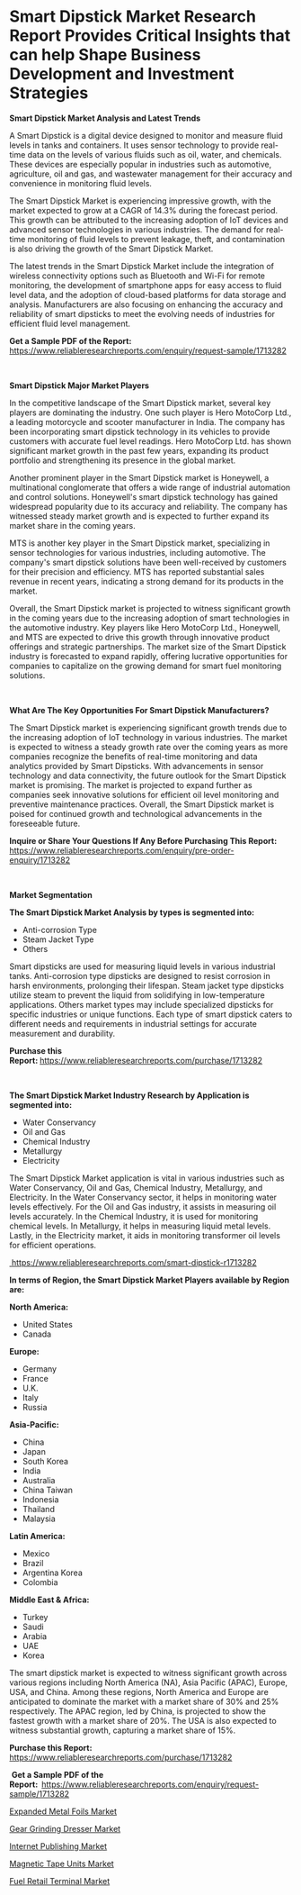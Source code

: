 <p><h1>Smart Dipstick Market Research Report Provides Critical Insights that can help Shape Business Development and Investment Strategies</h1></p><p><strong>Smart Dipstick Market Analysis and Latest Trends</strong></p>
<p><p>A Smart Dipstick is a digital device designed to monitor and measure fluid levels in tanks and containers. It uses sensor technology to provide real-time data on the levels of various fluids such as oil, water, and chemicals. These devices are especially popular in industries such as automotive, agriculture, oil and gas, and wastewater management for their accuracy and convenience in monitoring fluid levels.</p><p>The Smart Dipstick Market is experiencing impressive growth, with the market expected to grow at a CAGR of 14.3% during the forecast period. This growth can be attributed to the increasing adoption of IoT devices and advanced sensor technologies in various industries. The demand for real-time monitoring of fluid levels to prevent leakage, theft, and contamination is also driving the growth of the Smart Dipstick Market.</p><p>The latest trends in the Smart Dipstick Market include the integration of wireless connectivity options such as Bluetooth and Wi-Fi for remote monitoring, the development of smartphone apps for easy access to fluid level data, and the adoption of cloud-based platforms for data storage and analysis. Manufacturers are also focusing on enhancing the accuracy and reliability of smart dipsticks to meet the evolving needs of industries for efficient fluid level management.</p></p>
<p><strong>Get a Sample PDF of the Report:&nbsp;</strong> <a href="https://www.reliableresearchreports.com/enquiry/request-sample/1713282">https://www.reliableresearchreports.com/enquiry/request-sample/1713282</a></p>
<p>&nbsp;</p>
<p><strong>Smart Dipstick Major Market Players</strong></p>
<p><p>In the competitive landscape of the Smart Dipstick market, several key players are dominating the industry. One such player is Hero MotoCorp Ltd., a leading motorcycle and scooter manufacturer in India. The company has been incorporating smart dipstick technology in its vehicles to provide customers with accurate fuel level readings. Hero MotoCorp Ltd. has shown significant market growth in the past few years, expanding its product portfolio and strengthening its presence in the global market.</p><p>Another prominent player in the Smart Dipstick market is Honeywell, a multinational conglomerate that offers a wide range of industrial automation and control solutions. Honeywell's smart dipstick technology has gained widespread popularity due to its accuracy and reliability. The company has witnessed steady market growth and is expected to further expand its market share in the coming years.</p><p>MTS is another key player in the Smart Dipstick market, specializing in sensor technologies for various industries, including automotive. The company's smart dipstick solutions have been well-received by customers for their precision and efficiency. MTS has reported substantial sales revenue in recent years, indicating a strong demand for its products in the market.</p><p>Overall, the Smart Dipstick market is projected to witness significant growth in the coming years due to the increasing adoption of smart technologies in the automotive industry. Key players like Hero MotoCorp Ltd., Honeywell, and MTS are expected to drive this growth through innovative product offerings and strategic partnerships. The market size of the Smart Dipstick industry is forecasted to expand rapidly, offering lucrative opportunities for companies to capitalize on the growing demand for smart fuel monitoring solutions.</p></p>
<p>&nbsp;</p>
<p><strong>What Are The Key Opportunities For Smart Dipstick Manufacturers?</strong></p>
<p><p>The Smart Dipstick market is experiencing significant growth trends due to the increasing adoption of IoT technology in various industries. The market is expected to witness a steady growth rate over the coming years as more companies recognize the benefits of real-time monitoring and data analytics provided by Smart Dipsticks. With advancements in sensor technology and data connectivity, the future outlook for the Smart Dipstick market is promising. The market is projected to expand further as companies seek innovative solutions for efficient oil level monitoring and preventive maintenance practices. Overall, the Smart Dipstick market is poised for continued growth and technological advancements in the foreseeable future.</p></p>
<p><strong>Inquire or Share Your Questions If Any Before Purchasing This Report:</strong> <a href="https://www.reliableresearchreports.com/enquiry/pre-order-enquiry/1713282">https://www.reliableresearchreports.com/enquiry/pre-order-enquiry/1713282</a></p>
<p>&nbsp;</p>
<p><strong>Market Segmentation</strong></p>
<p><strong>The Smart Dipstick Market Analysis by types is segmented into:</strong></p>
<p><ul><li>Anti-corrosion Type</li><li>Steam Jacket Type</li><li>Others</li></ul></p>
<p><p>Smart dipsticks are used for measuring liquid levels in various industrial tanks. Anti-corrosion type dipsticks are designed to resist corrosion in harsh environments, prolonging their lifespan. Steam jacket type dipsticks utilize steam to prevent the liquid from solidifying in low-temperature applications. Others market types may include specialized dipsticks for specific industries or unique functions. Each type of smart dipstick caters to different needs and requirements in industrial settings for accurate measurement and durability.</p></p>
<p><strong>Purchase this Report:&nbsp;</strong><a href="https://www.reliableresearchreports.com/purchase/1713282">https://www.reliableresearchreports.com/purchase/1713282</a></p>
<p>&nbsp;</p>
<p><strong>The Smart Dipstick Market Industry Research by Application is segmented into:</strong></p>
<p><ul><li>Water Conservancy</li><li>Oil and Gas</li><li>Chemical Industry</li><li>Metallurgy</li><li>Electricity</li></ul></p>
<p><p>The Smart Dipstick Market application is vital in various industries such as Water Conservancy, Oil and Gas, Chemical Industry, Metallurgy, and Electricity. In the Water Conservancy sector, it helps in monitoring water levels effectively. For the Oil and Gas industry, it assists in measuring oil levels accurately. In the Chemical Industry, it is used for monitoring chemical levels. In Metallurgy, it helps in measuring liquid metal levels. Lastly, in the Electricity market, it aids in monitoring transformer oil levels for efficient operations.</p></p>
<p><a href="https://www.reliableresearchreports.com/smart-dipstick-r1713282">&nbsp;https://www.reliableresearchreports.com/smart-dipstick-r1713282</a></p>
<p><strong>In terms of Region, the Smart Dipstick Market Players available by Region are:</strong></p>
<p>
    <p> <strong> North America: </strong>
        <ul>
            <li>United States</li>
            <li>Canada</li>
        </ul>
        </p> 
    <p> <strong> Europe: </strong>
        <ul>
            <li>Germany</li>
            <li>France</li>
            <li>U.K.</li>
            <li>Italy</li>
            <li>Russia</li>
        </ul>
        </p> 
    <p> <strong> Asia-Pacific: </strong>
        <ul>
            <li>China</li>
            <li>Japan</li>
            <li>South Korea</li>
            <li>India</li>
            <li>Australia</li>
            <li>China Taiwan</li>
            <li>Indonesia</li>
            <li>Thailand</li>
            <li>Malaysia</li>
        </ul>
        </p> 
    <p> <strong> Latin America: </strong>
        <ul>
            <li>Mexico</li>
            <li>Brazil</li>
            <li>Argentina Korea</li>
            <li>Colombia</li>
        </ul>
        </p> 
    <p> <strong> Middle East & Africa: </strong>
        <ul>
            <li>Turkey</li>
            <li>Saudi</li>
            <li>Arabia</li>
            <li>UAE</li>
            <li>Korea</li>
        </ul>
    </p>
    </p>
<p><p>The smart dipstick market is expected to witness significant growth across various regions including North America (NA), Asia Pacific (APAC), Europe, USA, and China. Among these regions, North America and Europe are anticipated to dominate the market with a market share of 30% and 25% respectively. The APAC region, led by China, is projected to show the fastest growth with a market share of 20%. The USA is also expected to witness substantial growth, capturing a market share of 15%.</p></p>
<p><strong>Purchase this Report: </strong><a href="https://www.reliableresearchreports.com/purchase/1713282">https://www.reliableresearchreports.com/purchase/1713282</a></p>
<p>&nbsp;<strong>Get a Sample PDF of the Report:&nbsp;&nbsp;</strong><a href="https://www.reliableresearchreports.com/enquiry/request-sample/1713282">https://www.reliableresearchreports.com/enquiry/request-sample/1713282</a></p>
<p><strong></strong></p>
<p><p><a href="https://medium.com/@akshatreportprime/expanded-metal-foils-market-size-growth-trends-statistics-forecasts-2024-2031-9f882e05087e">Expanded Metal Foils Market</a></p><p><a href="https://issuu.com/reportprime-2/docs/gear-grinding-dresser-market-size-2030.pptx">Gear Grinding Dresser Market</a></p><p><a href="https://www.linkedin.com/pulse/global-internet-publishing-industry-research-report-competitive-ev5be?trackingId=AavqNcotQySYjKhV6BbGww%3D%3D">Internet Publishing Market</a></p><p><a href="https://github.com/provorikovar/Market-Research-Report-List-5/blob/main/magnetic-tape-units-market.md">Magnetic Tape Units Market</a></p><p><a href="https://issuu.com/reportprime-2/docs/fuel-retail-terminal-market-size-2030.pptx">Fuel Retail Terminal Market</a></p></p>